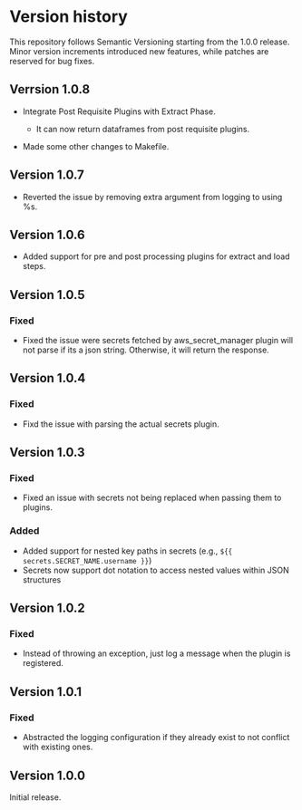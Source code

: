 # Version history
This repository follows Semantic Versioning starting from the 1.0.0 release.
Minor version increments introduced new features, while patches are reserved for bug fixes.

## Verrsion 1.0.8
- Integrate Post Requisite Plugins with Extract Phase.
    - It can now return dataframes from post requisite plugins.

- Made some other changes to Makefile.


## Version 1.0.7
- Reverted the issue by removing extra argument from logging to using %s.

## Version 1.0.6
- Added support for pre and post processing plugins for extract and load steps.

## Version 1.0.5

### Fixed
- Fixed the issue were secrets fetched by aws_secret_manager plugin will not parse if its a json string. Otherwise, it will return the response.

## Version 1.0.4

### Fixed
- Fixd the issue with parsing the actual secrets plugin.

## Version 1.0.3

### Fixed

- Fixed an issue with secrets not being replaced when passing them to plugins.

### Added
- Added support for nested key paths in secrets (e.g., `${{ secrets.SECRET_NAME.username }}`)
- Secrets now support dot notation to access nested values within JSON structures

## Version 1.0.2

### Fixed
- Instead of throwing an exception, just log a message when the plugin is registered.

## Version 1.0.1

### Fixed
- Abstracted the logging configuration if they already exist to not conflict with existing ones.

## Version 1.0.0

Initial release.
